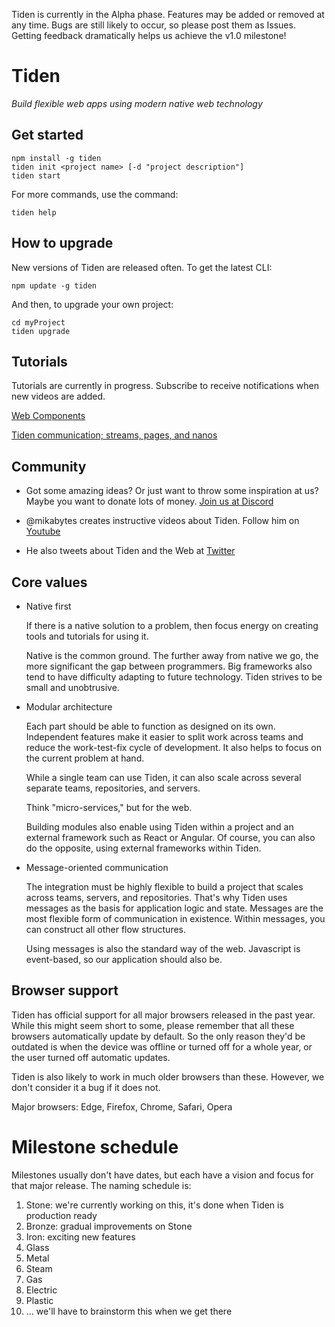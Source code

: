 Tiden is currently in the Alpha phase. Features may be added or removed at any time. Bugs are still likely to occur, so please post them as Issues. Getting feedback dramatically helps us achieve the v1.0 milestone!

# Tiden

_Build flexible web apps using modern native web technology_

## Get started

```
npm install -g tiden
tiden init <project name> [-d "project description"]
tiden start
```

For more commands, use the command:

```
tiden help
```

## How to upgrade

New versions of Tiden are released often. To get the latest CLI:

```
npm update -g tiden
```

And then, to upgrade your own project:

```
cd myProject
tiden upgrade
```

## Tutorials

Tutorials are currently in progress. Subscribe to receive notifications when new videos are added.

[Web Components](/tutorials/1-web-components/article.md)

[Tiden communication; streams, pages, and nanos](/tutorials/communication-streams-pages-nanos/article.md)

## Community

- Got some amazing ideas? Or just want to throw some inspiration at us? Maybe you want to donate lots of money. [Join us at Discord](https://discord.gg/Yj6UsECFCP)

- @mikabytes creates instructive videos about Tiden. Follow him on [Youtube](https://www.youtube.com/channel/UC6nZU9OrRBxcZmE-2__p8ZA)

- He also tweets about Tiden and the Web at [Twitter](https://twitter.com/mika_bytes)

## Core values

- Native first

  If there is a native solution to a problem, then focus energy on creating tools and tutorials for using it.

  Native is the common ground. The further away from native we go, the more significant the gap between programmers. Big frameworks also tend to have difficulty adapting to future technology. Tiden strives to be small and unobtrusive.

- Modular architecture

  Each part should be able to function as designed on its own. Independent features make it easier to split work across teams and reduce the work-test-fix cycle of development. It also helps to focus on the current problem at hand.

  While a single team can use Tiden, it can also scale across several separate teams, repositories, and servers.

  Think "micro-services," but for the web.

  Building modules also enable using Tiden within a project and an external framework such as React or Angular. Of course, you can also do the opposite, using external frameworks within Tiden.

- Message-oriented communication

  The integration must be highly flexible to build a project that scales across teams, servers, and repositories. That's why Tiden uses messages as the basis for application logic and state. Messages are the most flexible form of communication in existence. Within messages, you can construct all other flow structures.

  Using messages is also the standard way of the web. Javascript is event-based, so our application should also be.

## Browser support

Tiden has official support for all major browsers released in the past year. While this might seem short to some, please remember that all these browsers automatically update by default. So the only reason they'd be outdated is when the device was offline or turned off for a whole year, or the user turned off automatic updates.

Tiden is also likely to work in much older browsers than these. However, we don't consider it a bug if it does not.

Major browsers: Edge, Firefox, Chrome, Safari, Opera

# Milestone schedule

Milestones usually don't have dates, but each have a vision and focus for that major release. The naming schedule is:

1. Stone: we're currently working on this, it's done when Tiden is production ready
2. Bronze: gradual improvements on Stone
3. Iron: exciting new features
4. Glass
5. Metal
6. Steam
7. Gas
8. Electric
9. Plastic
10. ... we'll have to brainstorm this when we get there
